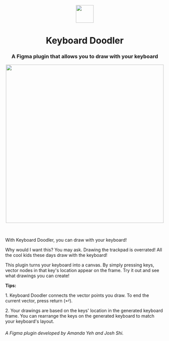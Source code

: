 
<p align="center">
  <img align="center" src="https://i.imgur.com/vhneqin.png" width="56px"> 
</p>
<h1 align="center">Keyboard Doodler</h1>
<h3 align="center">A Figma plugin that allows you to draw with your keyboard</h3>

<p align="center">
  <img align="center" src="https://i.imgur.com/A4rJoJj.png" width="500px"> 
</p>
<br/>
<p>With Keyboard Doodler, you can draw with your keyboard!</p>
<p>Why would I want this? You may ask. Drawing the trackpad is overrated! All the cool kids these days draw with the keyboard!</p>
<p>This plugin turns your keyboard into a canvas. By simply pressing keys, vector nodes in that key's location appear on the frame. Try it out and see what drawings you can create!</p>
<p><b>Tips: </b></p>
<p>1. Keyboard Doodler connects the vector points you draw. To end the current vector, press return (↵).</p>
<p>2. Your drawings are based on the keys' location in the generated keyboard frame. You can rearrange the keys on the generated keyboard to match your keyboard's layout.</p>
<h6>A Figma plugin developed by Amanda Yeh and Josh Shi.</h6
